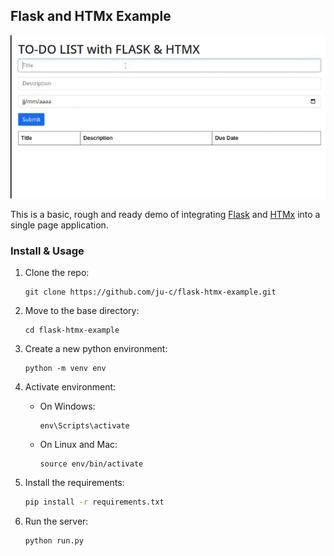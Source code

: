 ## Flask and HTMx Example

![Flask and HTMx demo project](./github_img/flask-htmx-example.gif)  

This is a basic, rough and ready demo of integrating [Flask](https://flask.palletsprojects.com/) and [HTMx](https://htmx.org/) into a single page application.

### Install & Usage
1. Clone the repo:
    ```
    git clone https://github.com/ju-c/flask-htmx-example.git
    ```

2. Move to the base directory:
    ```
    cd flask-htmx-example
    ```
    
3. Create a new python environment:
    ```
    python -m venv env
    ```

4. Activate environment:  

    - On Windows:
        ```
        env\Scripts\activate
        ```

    - On Linux and Mac:
        ```
        source env/bin/activate
        ```

5. Install the requirements:
    ```bash
    pip install -r requirements.txt
    ``` 

6. Run the server:
    ```
    python run.py
    ```

